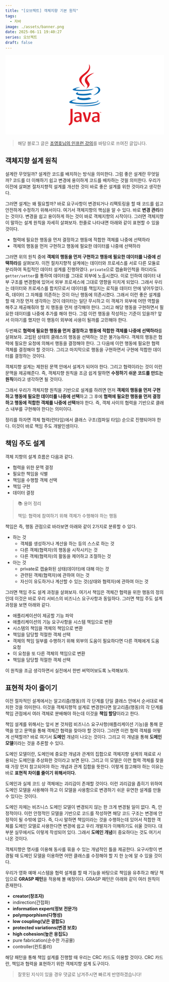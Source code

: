 ```yaml
---
title: "[오브젝트] 객체지향 기본 원칙"
tags:
  - 자바
image: ./assets/banner.png
date: 2025-06-11 19:40:27
series: 오브젝트
draft: false
---
```


![배너 이미지](./assets/banner.png)

> 해당 블로그 글은 [조영호님의 인프런 강의](https://inf.run/eUUx4)를 바탕으로 쓰여진 글입니다.

## 객체지향 설계 원칙

설계란 무엇일까? 설계란 코드를 배치하는 방식을 의미한다. 그럼 좋은 설계란 무엇일까? 코드를 더 이해하기 쉽고 변경에 용이하게 코드를 배차하는 것읠 의미한다. 우리가 이전에 살펴본 절차지향적 설계를 개선한 것이 바로 좋은 설계를 위한 것이라고 생각한다.

그러면 설계는 왜 필요할까? 바로 요구사항이 변경되거나 리팩토링을 할 때 코드를 쉽고 안전하게 수정하기 위해서이다. 여기서 객체지향의 핵심을 알 수 있다. 바로 **변경 관리**라는 것이다. 변경을 쉽고 용이하게 하는 것이 바로 객체지향의 시작이다. 그러면 객체지향이 말하는 설계 원칙을 자세히 살펴보자. 한줄로 나타내면 아래와 같이 표현할 수 있을 것이다.

- 협력에 필요한 행동을 먼저 결정하고 행동에 적합한 객체를 나중에 선택하라
- 객체의 행동을 먼저 구현하고 행동에 필요한 데이터를 나중에 선택하라

그러면 위의 원칙 중에 **객체의 행동을 먼저 구현하고 행동에 필요한 데이터를 나중에 선택하라**를 살펴보자. 이전 절차지향적 설계에는 데이터와 프로세스를 서로 다른 모듈로 분리하여 독립적인 데이터 설계를 진행하였다. `private`으로 캡슐화인척을 하더라도 `getter/setter`를 통하여 데이터를 그대로 외부에 노출시켰다. 이로 인하여 데이터 내부 구조를 변경함에 있어서 외부 프로세스에 그대로 영향을 미치게 되었다. 그래서 우리는 데이터와 프로세스를 합치므로서 데이터를 책임지는 로직을 데이터 안에 넣어두었다. 즉, 데이터 그 자체를 의존하는 것이 아닌 행동에 의존시켰다. 그래서 이런 좋은 설계를 할 때 가장 먼저 생각하는 것이 데이터는 일단 무시하고 이 객체가 외부에 어떤 역할을 해주고 제공해줘야 할 지 행동을 먼저 생각해야 한다. 그리고 해당 행동을 구현하면서 필요한 데이터를 나중에 추가를 해야 한다. 그럼 이런 행동을 작성하는 기준이 있을까? 앞서 이야기를 했지만 이 행동이 외부에 사용이 될까를 고민해야 한다.

두번째로 **협력에 필요한 행동을 먼저 결정하고 행동에 적합한 객체를 나중에 선택하라**를 살펴보자. 고립된 상태의 클래스의 행동을 선택하는 것은 불가능하다. 객체의 행동은 협력에 필요한 요청에 의해서 행동을 결정해야 한다. 그 다음에 이런 행동에 필요한 협력 객체를 결정해야 할 것이다. 그리고 마지막으로 행동을 구현하면서 구현에 적합한 데이터를 결정하는 것이다.

객체지향 설계는 제한된 문맥 안에서 설계가 되어야 한다. 그리고 협력이라는 것이 이런 문맥을 제공해준다. 즉, 객체지향 원칙을 조금 쉽게 말하면 **수정하기 쉬운 코드를 만드는 원칙**이라고 생각하면 될 것이다.

그래서 우리가 객체지향 원칙을 기반으로 설계를 하려면 먼저 **객체의 행동을 먼저 구현하고 행동에 필요한 데이터를 나중에 선택**하고 그 후에 **협력에 필요한 행동을 먼저 결정하고 행동에 적합한 객체를 나중에 선택**해야 한다. 즉, 객체 사이의 협력을 기반으로 클래스 내부를 구현해야 한다는 의미이다.

정리를 하자면 객체 협력(런타임)에서 클래스 구조(컴파일 타임) 순으로 진행되어야 한다. 이것이 바로 책임 주도 개발인셈이다.

## 책임 주도 설계

객체 지향의 설계 흐름은 다음과 같다.

- 협력을 위한 문맥 결정
- 필요한 책임을 식별
- 책임을 수행할 객체 선택
- 책임 구현
- 데이터 결정

> 📚 용어 정리
>
> 책임: 협력에 참여하기 위해 객체가 수행해야 하는 행동

책임은 즉, 행동 관점으로 바라보면 아래와 같이 2가지로 분류할 수 있다.

- 하는 것
    - 객체를 생성하거나 계산을 하는 등의 스스로 하는 것
    - 다른 객체(협력자)의 행동을 시작시키는 것
    - 다른 객체(협력자)의 활동을 제어하고 조절하는 것
- 아는 것
    - private로 캡슐화된 상태(데이터)에 대해 아는 것
    - 관련된 객체(협력자)에 관하여 아는 것
    - 자신이 유도하거나 계산할 수 있는 것(상태와 협력자)에 관하여 아는 것

그러면 책임 주도 설계 과정을 살펴보자. 여기서 책임은 객체간 협력을 위한 행동의 정의인데 이것은 바로 우리 서비스의 비즈니스 요구사항과 동일하다. 그러면 책임 주도 설계 과정을 보면 아래와 같다.

- 애플리케이션이 제공할 기능 파악
- 애플리케이션의 기능 요구사항을 시스템 책임으로 변환
- 시스템의 책임을 객체의 책임으로 변환
- 책임을 담당할 적절한 객체 선택
- 객체의 책임 일부를 수행하기 위해 외부의 도움이 필요하다면 다른 객체에게 도움 요청
- 이 요청을 또 다른 객체의 책임으로 변환
- 책임을 담당할 적절한 객체 선택

이 원칙을 조금 생각하면서 실전에서 한번 써먹어보도록 노력해보자.

## 표현적 차이 줄이기

이전 절차적인 설계에서는 알고리즘(행동)의 각 단계를 단일 클래스 안에서 순서대로 배치한 것을 의미한다. 이것을 객체지향적 설계로 변경한다면 알고리즘(행동)의 각 단계를 책임 관점에서 여러 객체로 분배해야 하는데 이것을 **책임 할당**이라고 한다.

책임 설계를 위해서는 앞서 본 것처럼 비즈니스 요구사항(애플리케이션 기능)을 통해 문맥을 얻고 문맥을 통해 객체간 협력을 찾아야 할 것이다. 그러면 이런 협력 객체를 어떻게 선택할까? 바로 여기서 **도메인** 개념이 나오는 것이다. 그리고 이 개념을 통해 **도메인 모델**이라는 것을 추론할 수 있다.

도메인 모델이란, 도메인에 중요한 개념과 관계의 집합으로 객체지향 설계의 재료로 사용되는 도메인을 추상화한 것이라고 보면 된다. 그리고 이 모델은 이런 협력 객체를 찾을 때 가장 먼저 참고되어야 하는 개념과 관계 집합을 뜻한다. 이렇게 참고해야 하는 이유는 바로 **표현적 차이를 줄이기 위해서이다.**

도메인과 실제 코드 상 객체에는 괴리감이 존재할 것이다. 이런 괴리감을 좁히기 위하여 도메인 모델을 사용해야 하고 이 모델을 사용함으로 변경하기 쉬운 유연한 설계를 만들 수 있다는 것이다.

도메인 자체는 비즈니스 도메인 모델이 변경되지 않는 한 크게 변경될 일이 없다. 즉, 안정적이다. 이런 안정적인 모델을 기반으로 코드를 작성하면 해당 코드 구조는 변경에 안정적이 될 수밖에 없다. 즉, 다시 말하면 책임이라는 것을 수행하는데 있어서 적합한 객체를 도메인 모델로 사용한다면 변경에 쉽고 우리 개발자가 이해하기도 쉬울 것이다. 대부분 실무에서도 이렇게 작성되어 있다. 그래서 **도메인 개념**이 중요하다는 것도 여기서 나온 것이다.

객체지향은 명사를 이용해 동사를 묶을 수 있는 개념적인 틀을 제공한다. 요구사항이 변경될 때 도메인 모델을 이용하면 어떤 클래스를 수정해야 할 지 한 눈에 알 수 있을 것이다.

우리가 영화 예매 시스템을 협력 설계를 할 때 기능을 바탕으로 책임을 유추하고 해당 책임으로 **GRASP 패턴**을 적용해 볼 예정이다. GRASP 패턴은 아래와 같이 여러 원칙이 존재한다.

- **creator(창조자)**
- indirection(간접화)
- **information expert(정보 전문가)**
- **polymporphism(다형성)**
- **low coupling(낮은 결합도)**
- **protected variations(변경 보호)**
- **high cohesion(높은 응집도)**
- pure fabrication(순수한 가공물)
- controller(컨트롤러)

해당 패턴을 통해 책임 설계를 진행할 때 우리는 CRC 카드도 이용할 것이다. CRC 카드란, 책임과 협력을 표현하기 위한 객체지향 설계 도구이다.

> 잘못된 지식이 있을 경우 댓글로 남겨주시면 빠르게 반영하겠습니다!